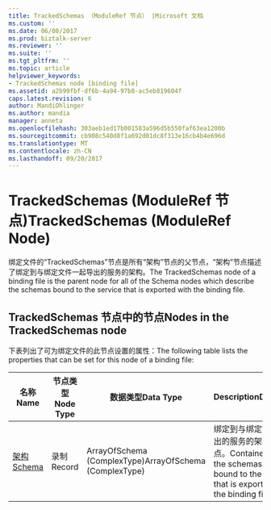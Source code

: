 ```yaml
---
title: TrackedSchemas （ModuleRef 节点） |Microsoft 文档
ms.custom: ''
ms.date: 06/08/2017
ms.prod: biztalk-server
ms.reviewer: ''
ms.suite: ''
ms.tgt_pltfrm: ''
ms.topic: article
helpviewer_keywords:
- TrackedSchemas node [binding file]
ms.assetid: a2b99fbf-df6b-4a94-97b8-ac5eb819604f
caps.latest.revision: 6
author: MandiOhlinger
ms.author: mandia
manager: anneta
ms.openlocfilehash: 303aeb1ed17b001583a596d5b550faf63ea1200b
ms.sourcegitcommit: cb908c540d8f1a692d01dc8f313e16cb4b4e696d
ms.translationtype: MT
ms.contentlocale: zh-CN
ms.lasthandoff: 09/20/2017
---
```

# <a name="trackedschemas-moduleref-node"></a><span data-ttu-id="bbbf8-102">TrackedSchemas (ModuleRef 节点)</span><span class="sxs-lookup"><span data-stu-id="bbbf8-102">TrackedSchemas (ModuleRef Node)</span></span>
<span data-ttu-id="bbbf8-103">绑定文件的“TrackedSchemas”节点是所有“架构”节点的父节点，“架构”节点描述了绑定到与绑定文件一起导出的服务的架构。</span><span class="sxs-lookup"><span data-stu-id="bbbf8-103">The TrackedSchemas node of a binding file is the parent node for all of the Schema nodes which describe the schemas bound to the service that is exported with the binding file.</span></span>  
  
## <a name="nodes-in-the-trackedschemas-node"></a><span data-ttu-id="bbbf8-104">TrackedSchemas 节点中的节点</span><span class="sxs-lookup"><span data-stu-id="bbbf8-104">Nodes in the TrackedSchemas node</span></span>  
 <span data-ttu-id="bbbf8-105">下表列出了可为绑定文件的此节点设置的属性：</span><span class="sxs-lookup"><span data-stu-id="bbbf8-105">The following table lists the properties that can be set for this node of a binding file:</span></span>  
  
|<span data-ttu-id="bbbf8-106">**名称**</span><span class="sxs-lookup"><span data-stu-id="bbbf8-106">**Name**</span></span>|<span data-ttu-id="bbbf8-107">**节点类型**</span><span class="sxs-lookup"><span data-stu-id="bbbf8-107">**Node Type**</span></span>|<span data-ttu-id="bbbf8-108">**数据类型**</span><span class="sxs-lookup"><span data-stu-id="bbbf8-108">**Data Type**</span></span>|<span data-ttu-id="bbbf8-109">**Description**</span><span class="sxs-lookup"><span data-stu-id="bbbf8-109">**Description**</span></span>|<span data-ttu-id="bbbf8-110">**限制**</span><span class="sxs-lookup"><span data-stu-id="bbbf8-110">**Restrictions**</span></span>|<span data-ttu-id="bbbf8-111">**注释**</span><span class="sxs-lookup"><span data-stu-id="bbbf8-111">**Comments**</span></span>|  
|--------------|-------------------|-------------------|---------------------|----------------------|------------------|  
|[<span data-ttu-id="bbbf8-112">架构</span><span class="sxs-lookup"><span data-stu-id="bbbf8-112">Schema</span></span>](../core/schema-trackedschemas-node.md)|<span data-ttu-id="bbbf8-113">录制</span><span class="sxs-lookup"><span data-stu-id="bbbf8-113">Record</span></span>|<span data-ttu-id="bbbf8-114">ArrayOfSchema (ComplexType)</span><span class="sxs-lookup"><span data-stu-id="bbbf8-114">ArrayOfSchema (ComplexType)</span></span>|<span data-ttu-id="bbbf8-115">绑定到与绑定文件一起导出的服务的架构的容器节点。</span><span class="sxs-lookup"><span data-stu-id="bbbf8-115">Container node for the schemas that are bound to the service that is exported with the binding file.</span></span>|<span data-ttu-id="bbbf8-116">可选</span><span class="sxs-lookup"><span data-stu-id="bbbf8-116">Not required</span></span>|<span data-ttu-id="bbbf8-117">默认值：无</span><span class="sxs-lookup"><span data-stu-id="bbbf8-117">Default value: none</span></span>|